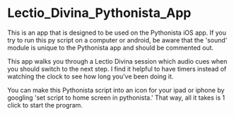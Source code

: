 # Lectio_Divina_Pythonista_App

This is an app that is designed to be used on the Pythonista iOS app. If you try to run this py script on a computer or android, be aware that the 'sound' module is unique to the Pythonista app and should be commented out.

This app walks you through a Lectio Divina session which audio cues when you should switch to the next step. I find it helpful to have timers instead of watching the clock to see how long you've been doing it.

You can make this Pythonista script into an icon for your ipad or iphone by googling 'set script to home screen in pythonista.' That way, all it takes is 1 click to start the program.
